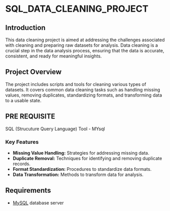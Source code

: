 # SQL_DATA_CLEANING_PROJECT
## Introduction

This data cleaning project is aimed at addressing the challenges associated with cleaning and preparing raw datasets for analysis. Data cleaning is a crucial step in the data analysis process, ensuring that the data is accurate, consistent, and ready for meaningful insights.

## Project Overview

The project includes scripts and tools for cleaning various types of datasets. It covers common data cleaning tasks such as handling missing values, removing duplicates, standardizing formats, and transforming data to a usable state.

## PRE REQUISITE
SQL (Strucuture Query Language) 
Tool - MYsql

### Key Features

- **Missing Value Handling:** Strategies for addressing missing data.
- **Duplicate Removal:** Techniques for identifying and removing duplicate records.
- **Format Standardization:** Procedures to standardize data formats.
- **Data Transformation:** Methods to transform data for analysis.

## Requirements

- [MySQL](https://www.mysql.com/) database server
